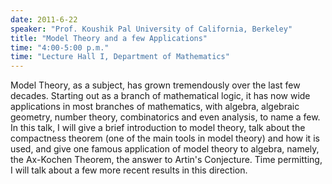 ```yaml
---
date: 2011-6-22
speaker: "Prof. Koushik Pal University of California, Berkeley"
title: "Model Theory and a few Applications"
time: "4:00-5:00 p.m." 
time: "Lecture Hall I, Department of Mathematics"
---
```

Model Theory, as a subject, has grown tremendously over the last few decades. Starting out as a branch of mathematical logic, it has now wide applications in most branches of mathematics, with algebra, algebraic geometry, number theory, combinatorics and even analysis, to name a few. In this talk, I will give a brief introduction to model theory, talk about the compactness theorem (one of the main tools in model theory) and how it is used, and give one famous application of model theory to algebra, namely, the Ax-Kochen Theorem, the answer to Artin's Conjecture. Time permitting, I will talk about a few more recent results in this direction.
